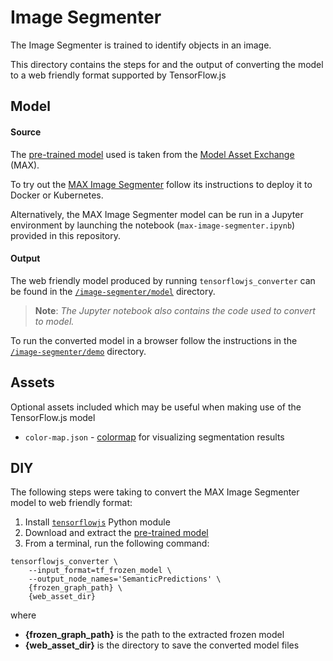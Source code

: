 # Image Segmenter

The Image Segmenter is trained to identify objects in an image.

This directory contains the steps for and the output of converting the model to a web friendly format supported by TensorFlow.js


## Model

#### Source

The [pre-trained model](http://max-assets.s3-api.us-geo.objectstorage.softlayer.net/deeplab/deeplabv3_mnv2_pascal_trainval_2018_01_29.tar.gz) used is taken from the [Model Asset Exchange](https://developer.ibm.com/code/exchanges/models) (MAX).

To try out the [MAX Image Segmenter](https://github.com/IBM/MAX-Image-Segmenter) follow its instructions to deploy it to Docker or Kubernetes.

Alternatively, the MAX Image Segmenter model can be run in a Jupyter environment by launching the notebook (`max-image-segmenter.ipynb`) provided in this repository.

#### Output

The web friendly model produced by running `tensorflowjs_converter` can be found in the [`/image-segmenter/model`](https://github.com/vabarbosa/tfjs-sandbox/tree/master/image-segmenter/model) directory.

> **Note**: _The Jupyter notebook also contains the code used to convert to model._

To run the converted model in a browser follow the instructions in the [`/image-segmenter/demo`](https://github.com/vabarbosa/tfjs-sandbox/tree/master/image-segmenter/demo) directory.


## Assets

Optional assets included which may be useful when making use of the TensorFlow.js model

- `color-map.json` - [colormap](https://github.com/IBM/MAX-Image-Segmenter/blob/master/core/utils.py#L7) for visualizing segmentation results


## DIY

The following steps were taking to convert the MAX Image Segmenter model to web friendly format:

1. Install [`tensorflowjs`]() Python module
1. Download and extract the [pre-trained model](http://max-assets.s3-api.us-geo.objectstorage.softlayer.net/deeplab/deeplabv3_mnv2_pascal_trainval_2018_01_29.tar.gz)  
1. From a terminal, run the following command:  

```
tensorflowjs_converter \
    --input_format=tf_frozen_model \
    --output_node_names='SemanticPredictions' \
    {frozen_graph_path} \
    {web_asset_dir}
```

where  

- **{frozen\_graph\_path}** is the path to the extracted frozen model
- **{web\_asset\_dir}** is the directory to save the converted model files
